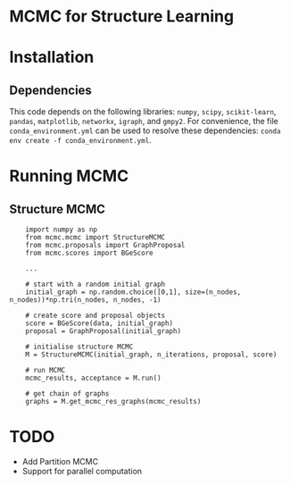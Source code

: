 # MCMC for Structure Learning

# Installation
## Dependencies
This code depends on the following libraries: `numpy`, `scipy`, `scikit-learn`, `pandas`, `matplotlib`, `networkx`, `igraph`, and `gmpy2`. For convenience, the file `conda_environment.yml` can be used to resolve these dependencies: `conda env create -f conda_environment.yml`.

# Running MCMC
## Structure MCMC
```
    import numpy as np
    from mcmc.mcmc import StructureMCMC
    from mcmc.proposals import GraphProposal
    from mcmc.scores import BGeScore

    ...

    # start with a random initial graph
    initial_graph = np.random.choice([0,1], size=(n_nodes, n_nodes))*np.tri(n_nodes, n_nodes, -1)

    # create score and proposal objects
    score = BGeScore(data, initial_graph)
    proposal = GraphProposal(initial_graph)

    # initialise structure MCMC
    M = StructureMCMC(initial_graph, n_iterations, proposal, score)

    # run MCMC
    mcmc_results, acceptance = M.run()

    # get chain of graphs
    graphs = M.get_mcmc_res_graphs(mcmc_results)
```

# TODO
- Add Partition MCMC
- Support for parallel computation